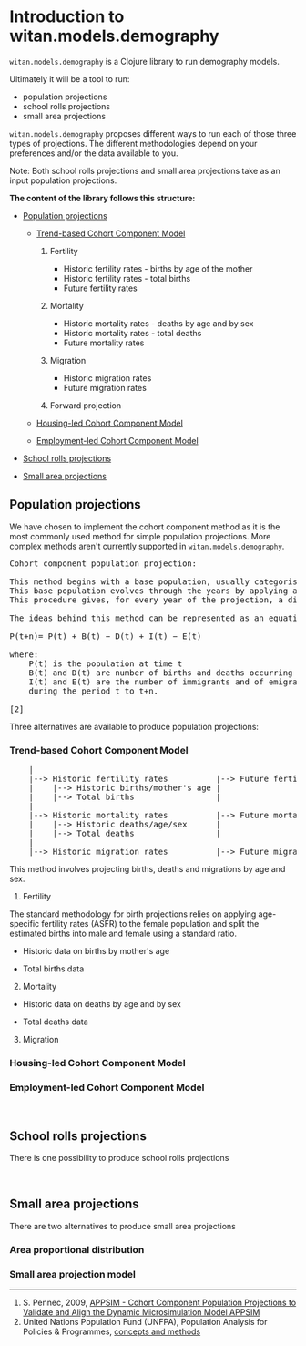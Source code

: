# Introduction to witan.models.demography


`witan.models.demography` is a Clojure library to run demography models.

Ultimately it will be a tool to run:

* population projections
* school rolls projections
* small area projections


`witan.models.demography` proposes different ways to run each of those three types of projections.
The different methodologies depend on your preferences and/or the data available to you.

Note: Both school rolls projections and small area projections take as an input population projections.


**The content of the library follows this structure:**
* [Population projections](#population-projections)
  - [Trend-based Cohort Component Model](#trend-based-cohort-component-model)

	1) Fertility
	   * Historic fertility rates - births by age of the mother
	   * Historic fertility rates - total births
	   * Future fertility rates

	2) Mortality
	   * Historic mortality rates - deaths by age and by sex
	   * Historic mortality rates - total deaths
	   * Future mortality rates

	3) Migration
	   * Historic migration rates
	   * Future migration rates

	4) Forward projection
  - [Housing-led Cohort Component Model](#housing-led-cohort-component-model)
  - [Employment-led Cohort Component Model](#employment-led-cohort-component-model)

* [School rolls projections](#school-rolls-projections)

* [Small area projections](#small-area-projections)


## Population projections

We have chosen to implement the cohort component method as it is the most commonly used method for simple population projections.
More complex methods aren't currently supported in `witan.models.demography`.

<pre>Cohort component population projection:

This method begins with a base population, usually categorised by age and sex.
This base population evolves through the years by applying assumptions regarding mortality, fertility and migration.
This procedure gives, for every year of the projection, a distribution of the population by age and sex. [1]

The ideas behind this method can be represented as an equation:

P(t+n)= P(t) + B(t) − D(t) + I(t) − E(t)

where:
    P(t) is the population at time t
    B(t) and D(t) are number of births and deaths occurring between t and t+n.
    I(t) and E(t) are the number of immigrants and of emigrants from the country
    during the period t to t+n.

[2]
</pre>

Three alternatives are available to produce population projections:

### Trend-based Cohort Component Model
<pre>    |
    |--> Historic fertility rates          |--> Future fertility rates |
    |    |--> Historic births/mother's age |                           |
    |    |--> Total births                 |                           |
    |                                                                  |
    |--> Historic mortality rates          |--> Future mortality rates |--> Forward projection
    |    |--> Historic deaths/age/sex      |                           |
    |    |--> Total deaths                 |                           |
    |                                                                  |
    |--> Historic migration rates          |--> Future migration rates |
</pre>

This method involves projecting births, deaths and migrations by age and sex.

1) Fertility

The standard methodology for birth projections relies on applying age-specific fertility rates (ASFR)
to the female population and split the estimated births into male and female using a standard ratio.

* Historic data on births by mother's age


* Total births data


2) Mortality

* Historic data on deaths by age and by sex

* Total deaths data


3) Migration


### Housing-led Cohort Component Model


### Employment-led Cohort Component Model

<br>

## School rolls projections

There is one possibility to produce school rolls projections

<br>

## Small area projections

There are two alternatives to produce small area projections

### Area proportional distribution


### Small area projection model

___
1. S. Pennec, 2009, [APPSIM - Cohort Component Population Projections to Validate and Align the Dynamic Microsimulation Model APPSIM](http://www.natsem.canberra.edu.au/publications/?publication=appsim-cohort-component-population-projections-to-validate-and-align-the-dynamic-microsimulation-model-appsim)
2. United Nations Population Fund (UNFPA), Population Analysis for Policies & Programmes, [concepts and methods](http://papp.iussp.org/sessions/papp101_s10/PAPP101_s10_060_010.html)
